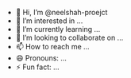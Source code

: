 - 👋 Hi, I’m @neelshah-proejct
- 👀 I’m interested in ...
- 🌱 I’m currently learning ...
- 💞️ I’m looking to collaborate on ...
- 📫 How to reach me ...
- 😄 Pronouns: ...
- ⚡ Fun fact: ...

<!---
neelshah-proejct/neelshah-proejct is a ✨ special ✨ repository because its `README.md` (this file) appears on your GitHub profile.
You can click the Preview link to take a look at your changes.
--->
